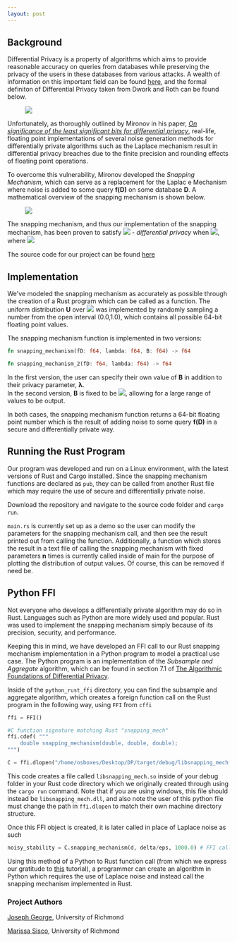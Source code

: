 ```yaml
---
layout: post
---
```


## Background

Differential Privacy is a property of algorithms which aims to provide reasonable accuracy on queries from databases while preserving
the privacy of the users in these databases from various attacks.  A wealth of information on this important field can be found
[here](https://www.cis.upenn.edu/~aaroth/Papers/privacybook.pdf), and the formal definiton of Differential Privacy taken from 
Dwork and Roth can be found below.

<figure>
    <img src="../assets/img/diff_priv.PNG">
</figure>

Unfortunately, as thoroughly outlined by Mironov in his paper, [*On significance of the least significant bits for differential
privacy*](https://www.microsoft.com/en-us/research/publication/on-significance-of-the-least-significant-bits-for-differential-privacy/), 
real-life, floating point implementations of several noise generation methods for differentially private algorithms such as 
the Laplace mechanism result in differential privacy breaches due to the finite precision and rounding effects of floating 
point operations.

To overcome this vulnerability, Mironov developed the *Snapping Mechanism*, which can serve as a replacement for the Laplac
e Mechanism where noise is added to some query **f(D)** on some database **D**.  A mathematical overview of the snapping mechanism
is shown below.

<figure>
    <img src="../assets/img/sm.PNG">
</figure>

The snapping mechanism, and thus our implementation of the snapping mechanism, has been proven to satisfy
<img src="http://latex.codecogs.com/svg.latex?1/\lambda+2^{-49}\mathrm{B}/\lambda" border="0"/> - *differential privacy* when
<img src="http://latex.codecogs.com/svg.latex?\lambda<\mathrm{B}<2^{46}\lambda" border="0"/>, 
where <img src="http://latex.codecogs.com/svg.latex?\lambda=\Delta/\epsilon}" border="0"/>

The source code for our project can be found [here](https://github.com/jjgccg/DP-Snapping-Mech)

## Implementation

We've modeled the snapping mechanism as accurately as possible through the creation of a Rust program which can be called as
a function.  The uniform distribution **U** over <img src="http://latex.codecogs.com/svg.latex?\mathrm{D}\cap(0,1)" border="0"/>
was implemented by randomly sampling a number from the open interval (0.0,1.0), which contains all possible 64-bit floating point
values.

The snapping mechanism function is implemented in two versions:

```rust
fn snapping_mechanism(fD: f64, lambda: f64, B: f64) -> f64
```
```rust
fn snapping_mechanism_2(fD: f64, lambda: f64) -> f64
```

In the first version, the user can specify their own value of **B** in addition to their privacy parameter, **λ**.  
In the second version, **B** is fixed to be <img src="http://latex.codecogs.com/svg.latex?\lambda\cdot2^{45}" border="0"/>, allowing for a large range of values to be output.

In both cases, the snapping mechanism function returns a 64-bit floating point number which is the result of adding noise to 
some query **f(D)** in a secure and differentially private way.

## Running the Rust Program

Our program was developed and run on a Linux environment, with the latest versions of Rust and Cargo installed.  Since the snapping
mechanism functions are declared as ```pub```, they can be called from another Rust file which may require the use of secure and
differentially private noise.

Download the repository and navigate to the source code folder and ```cargo run```.

```main.rs``` is currently set up as a demo so the user can modify the parameters for the snapping mechanism call, and then see the
result printed out from calling the function.  Additionally, a function which stores the result in a text file of calling the
snapping mechanism with fixed parameters **n** times is currently called inside of main for the purpose of plotting the
distribution of output values.  Of course, this can be removed if need be.

## Python FFI

Not everyone who develops a differentially private algorithm may do so in Rust.  Languages such as Python are more widely used and
popular.  Rust was used to implement the snapping mechanism simply because of its precision, security, and performance.

Keeping this in mind, we have developed an FFI call to our Rust snapping mechanism implementation in a Python program to model
a practical use case.  The Python program is an implementation of the *Subsample and Aggregate* algorithm, which can be found in
section 7.1 of [The Algorithmic Foundations of Differential Privacy](https://www.cis.upenn.edu/~aaroth/Papers/privacybook.pdf).

Inside of the ```python_rust_ffi``` directory, you can find the subsample and aggregate algorithm, which creates a foreign function
call on the Rust program in the following way, using ```FFI``` from ```cffi```

```python
ffi = FFI()

#C function signature matching Rust "snapping_mech"
ffi.cdef( """
    double snapping_mechanism(double, double, double);
""")

C = ffi.dlopen("/home/osboxes/Desktop/DP/target/debug/libsnapping_mech.so")
```

This code creates a file called ```libsnapping_mech.so``` inside of your debug folder in your Rust code directory which we originally
created through using the ```cargo run``` command.  Note that if you are using windows, this file should instead
be ```libsnapping_mech.dll```, and also note the user of this python file must change the path in ```ffi.dlopen``` to match their
own machine directory structure.

Once this FFI object is created, it is later called in place of Laplace noise as such

```python
noisy_stability = C.snapping_mechanism(d, delta/eps, 1000.0) # FFI call to rust snapping_mechanism
```

Using this method of a Python to Rust function call (from which we express our gratitude to
[this](https://bheisler.github.io/post/calling-rust-in-python/) tutorial), a programmer can create an algorithm in Python which
requires the use of Laplace noise and instead call the snapping mechanism implemented in Rust.

### Project Authors

[Joseph George](joseph.george@richmond.edu), University of Richmond

[Marissa Sisco](marissa.sisco@richmond.edu), University of Richmond
